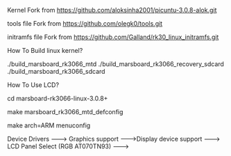 Kernel Fork from https://github.com/aloksinha2001/picuntu-3.0.8-alok.git

tools file Fork from https://github.com/olegk0/tools.git

initramfs file Fork from https://github.com/Galland/rk30_linux_initramfs.git

How To Build linux kernel?

./build_marsboard_rk3066_mtd
./build_marsboard_rk3066_recovery_sdcard
./build_marsboard_rk3066_sdcard

How To Use LCD?

cd marsboard-rk3066-linux-3.0.8+

make marsboard_rk3066_mtd_defconfig

make arch=ARM menuconfig

Device Drivers  --->  Graphics support  --->Display device support  --->  LCD Panel Select (RGB AT070TN93)  --->
